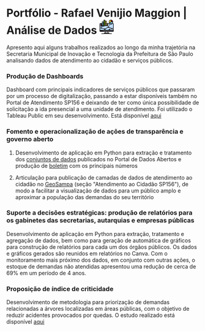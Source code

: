 # Portfólio - Rafael Venijio Maggion | Análise de Dados <img src="https://github.com/rafaelmaggion/portfolio/blob/main/imagens/monitor.png" width="38">

Apresento aqui alguns trabalhos realizados ao longo da minha trajetória na Secretaria Municipal de Inovação e Tecnologia da Prefeitura de São Paulo analisando dados de atendimento ao cidadão e serviços públicos.

### Produção de Dashboards

Dashboard com principais indicadores de serviços públicos que passaram por um processo de digitalização, passando a estar disponíveis também no Portal de Atendimento SP156 e deixando de ter como única possibilidade de solicitação a ida presencial a uma unidade de atendimento. Foi utilizado o Tableau Public em seu desenvolvimento. Está disponível [aqui](https://public.tableau.com/profile/rafael.venijio.maggion#!/vizhome/PaineldeDigitalizaoverso4_0/Digitalizao?publish=yes)

### Fomento e operacionalização de ações de transparência e governo aberto

1. Desenvolvimento de aplicação em Python para extração e tratamento dos [conjuntos de dados](http://dados.prefeitura.sp.gov.br/dataset/dados-do-sp156#:~:text=Os%20dados%20do%20SP156%20referem,de%20problemas%20existentes%20na%20cidade.) publicados no Portal de Dados Abertos e produção de [boletim](http://dados.prefeitura.sp.gov.br/dataset/dados-do-sp156/resource/893f3236-cfea-4f99-b946-d02c6d5dfd31) com os principais números

2. Articulação para publicação de camadas de dados de atendimento ao cidadão no [GeoSampa](http://geosampa.prefeitura.sp.gov.br/PaginasPublicas/_SBC.aspx) (seção "Atendimento ao Cidadão SP156"), de modo a facilitar a visualização de dados para um público amplo e aproximar a população das demandas do seu território

### Suporte a decisões estratégicas: produção de relatórios para os gabinetes das secretarias, autarquias e empresas públicas

Desenvolvimento de aplicação em Python para extração, tratamento e agregação de dados, bem como para geração de automática de gráficos para construção de relatórios para cada um dos órgãos públicos. Os dados e gráficos gerados são reunidos em relatórios no Canva. Com o monitoramento mais próximo dos dados, em conjunto com outras ações, o estoque de demandas não atendidas apresentou uma redução de cerca de 69% em um período de 4 anos.

### Proposição de índice de criticidade

Desenvolvimento de metodologia para priorização de demandas relacionadas a árvores localizadas em áreas públicas, com o objetivo de reduzir acidentes provocados por quedas. O estudo realizado está disponível [aqui](https://drive.google.com/file/d/1ZhwWKLPlrIYOofxAVL7Tq5_OFiZqsiBr/view?usp=sharing )

